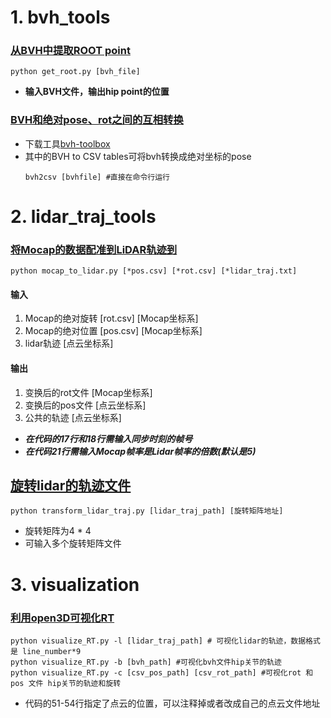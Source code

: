 
# 1. bvh_tools
### [从BVH中提取ROOT point](bvh_tools/get_root.py)
```
python get_root.py [bvh_file]
```
- **输入BVH文件，输出hip point的位置**
### [BVH和绝对pose、rot之间的互相转换](https://github.com/OlafHaag/bvh-toolbox)
- 下载工具[bvh-toolbox](https://github.com/OlafHaag/bvh-toolbox)
- 其中的BVH to CSV tables可将bvh转换成绝对坐标的pose
    ```
    bvh2csv [bvhfile] #直接在命令行运行
    ```
# 2. lidar_traj_tools
### [将Mocap的数据配准到LiDAR轨迹到](lidar_traj_tools/mocap_to_lidar.py)
```
python mocap_to_lidar.py [*pos.csv] [*rot.csv] [*lidar_traj.txt]
```
#### 输入
1. Mocap的绝对旋转 [rot.csv] [Mocap坐标系]
2. Mocap的绝对位置 [pos.csv] [Mocap坐标系]
3. lidar轨迹 [点云坐标系]
####  输出
1. 变换后的rot文件 [Mocap坐标系]
2. 变换后的pos文件 [点云坐标系]
3. 公共的轨迹 [点云坐标系]

- ***在代码的17行和18行需输入同步时刻的帧号***
- ***在代码21行需输入Mocap帧率是Lidar帧率的倍数(默认是5)***

## [旋转lidar的轨迹文件](lidar_traj_tools/transform_lidar_traj.py)
```
python transform_lidar_traj.py [lidar_traj_path] [旋转矩阵地址]
```
* 旋转矩阵为4 * 4
* 可输入多个旋转矩阵文件
# 3. visualization
### [利用open3D可视化RT](visualization/visualize_RT.py)
```
python visualize_RT.py -l [lidar_traj_path] # 可视化lidar的轨迹，数据格式是 line_number*9
python visualize_RT.py -b [bvh_path] #可视化bvh文件hip关节的轨迹
python visualize_RT.py -c [csv_pos_path] [csv_rot_path] #可视化rot 和 pos 文件 hip关节的轨迹和旋转
```
* 代码的51-54行指定了点云的位置，可以注释掉或者改成自己的点云文件地址
